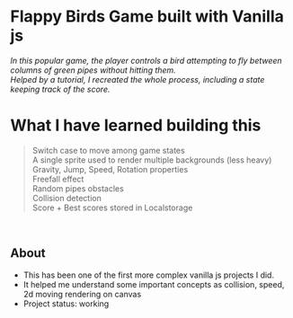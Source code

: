 # Flappy Birds Game built with Vanilla js
*In this popular game, the player controls a bird attempting to fly between columns of green pipes without hitting them.*  
*Helped by a tutorial, I recreated the whole process, including a state keeping track of the score.*

# What I have learned building this  

> Switch case to move among game states  
> A single sprite used to render multiple backgrounds (less heavy)       
> Gravity, Jump, Speed, Rotation properties  
> Freefall effect      
> Random pipes obstacles  
> Collision detection  
> Score + Best scores stored in Localstorage  


&nbsp;
&nbsp;
&nbsp;


## About

* This has been one of the first more complex vanilla js projects I did.
* It helped me understand some important concepts as collision, speed, 2d moving rendering on canvas
* Project status: working
